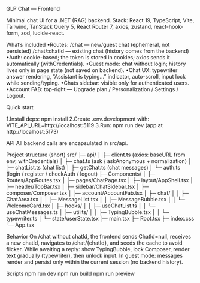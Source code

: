 GLP Chat — Frontend

Minimal chat UI for a .NET (RAG) backend.
Stack: React 19, TypeScript, Vite, Tailwind, TanStack Query 5, React Router 7, axios, zustand, react-hook-form, zod, lucide-react.

What’s included
•Routes:
  /chat — new/guest chat (ephemeral, not persisted)
  /chat/:chatId — existing chat (history comes from the backend)
•Auth: cookie-based; the token is stored in cookies; axios sends it automatically (withCredentials).
•Guest mode: chat without login; history lives only in page state (not saved on backend).
•Chat UX: typewriter answer rendering, “Assistant is typing…” indicator, auto-scroll, input lock while sending/typing.
•Chats sidebar: visible only for authenticated users.
•Account FAB: top-right — Upgrade plan / Personalization / Settings / Logout.

Quick start

1.Install deps:
npm install
2.Create .env.development with:
VITE_API_URL=http://localhost:5119
3.Run:
npm run dev (app at http://localhost:5173)

API
All backend calls are encapsulated in src/api.

Project structure (short)
src/
├─ api/
│ ├─ client.ts (axios: baseURL from env, withCredentials)
│ ├─ chat.ts (ask / askAnonymous + normalization)
│ ├─ chatList.ts (chat list)
│ ├─ getChat.ts (chat messages)
│ └─ auth.ts (login / register / checkAuth / logout)
├─ Components/
│ ├─ Routes/AppRoutes.tsx
│ ├─ pages/ChatPage.tsx
│ ├─ layout/AppShell.tsx
│ ├─ header/TopBar.tsx
│ ├─ sidebar/ChatSidebar.tsx
│ ├─ composer/Composer.tsx
│ ├─ account/AccountFab.tsx
│ ├─ chat/
│ │ ├─ ChatArea.tsx
│ │ ├─ MessageList.tsx
│ │ ├─ MessageBubble.tsx
│ │ └─ WelcomeCard.tsx
│ ├─ hooks/
│ │ ├─ useChatList.ts
│ │ └─ useChatMessages.ts
│ ├─ utilits/
│ │ ├─ TypingBubble.tsx
│ │ └─ typewriter.ts
│ └─ state/userState.tsx
├─ main.tsx
├─ Root.tsx
├─ index.css
└─ App.tsx

Behavior
On /chat without chatId, the frontend sends ChatId=null, receives a new chatId, navigates to /chat/{chatId}, and seeds the cache to avoid flicker.
While awaiting a reply: show TypingBubble, lock Composer, render text gradually (typewriter), then unlock input.
In guest mode: messages render and persist only within the current session (no backend history).

Scripts
npm run dev
npm run build
npm run preview
